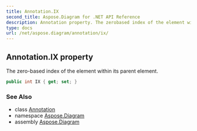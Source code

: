 ```yaml
---
title: Annotation.IX
second_title: Aspose.Diagram for .NET API Reference
description: Annotation property. The zerobased index of the element within its parent element
type: docs
url: /net/aspose.diagram/annotation/ix/
---
```

## Annotation.IX property

The zero-based index of the element within its parent element.

```csharp
public int IX { get; set; }
```

### See Also

* class [Annotation](../)
* namespace [Aspose.Diagram](../../annotation/)
* assembly [Aspose.Diagram](../../../)


